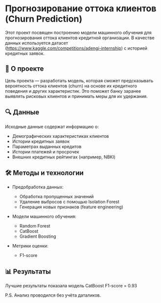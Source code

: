 # Прогнозирование оттока клиентов (Churn Prediction)

Этот проект посвящен построению модели машинного обучения для прогнозирования оттока клиентов кредитной организации. В качестве данных используется датасет (https://www.kaggle.com/competitions/adengi-internship) с историей кредитных заявок.

## 📌 О проекте

Цель проекта — разработать модель, которая сможет предсказывать вероятность оттока клиентов (churn) на основе их кредитного поведения и других характеристик. Это поможет банку заранее выявлять рисковых клиентов и принимать меры для их удержания.

## 🔍 Данные

Исходные данные содержат информацию о:
- Демографических характеристиках клиентов
- Истории кредитных заявок
- Параметрах выданных кредитов
- Истории платежей и просрочек
- Внешних кредитных рейтингах (например, NBKI)

## 🛠️ Методы и технологии

- Предобработка данных:
  - Обработка пропущенных значений
  - Удаление выбросов с помощью Isolation Forest
  - Генерация новых признаков (feature engineering)

- Модели машинного обучения:
  - Random Forest
  - CatBoost
  - Gradient Boosting

- Метрики оценки:
  - F1-score

## 📊 Результаты
Лучшие результаты показала модель CatBoost F1-score = 0.93

P.S. Анализ проводился без учёта даталиков. 
